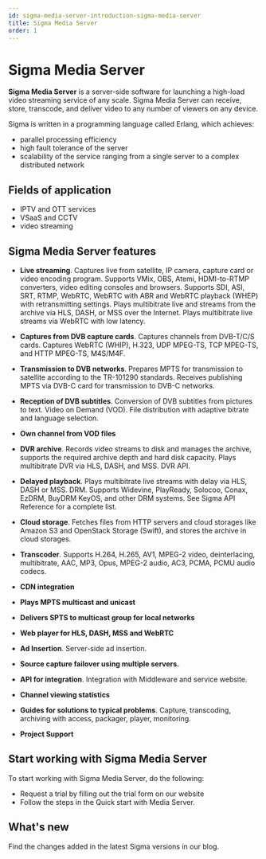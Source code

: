 ```yaml
---
id: sigma-media-server-introduction-sigma-media-server
title: Sigma Media Server
order: 1
---
```


# Sigma Media Server

**Sigma Media Server** is a server-side software for launching a high-load video streaming service of any scale. Sigma Media Server can receive, store, transcode, and deliver video to any number of viewers on any device.

Sigma is written in a programming language called Erlang, which achieves:

- parallel processing efficiency
- high fault tolerance of the server
- scalability of the service ranging from a single server to a complex distributed network

## Fields of application

- IPTV and OTT services
- VSaaS and CCTV
- video streaming

## Sigma Media Server features

- **Live streaming**. Captures live from satellite, IP camera, capture card or video encoding program. Supports VMix, OBS, Atemi, HDMI-to-RTMP converters, video editing consoles and browsers. Supports SDI, ASI, SRT, RTMP, WebRTC, WebRTC with ABR and WebRTC playback (WHEP) with retransmitting settings. Plays multibitrate live and streams from the archive via HLS, DASH, or MSS over the Internet. Plays multibitrate live streams via WebRTC with low latency.

- **Captures from DVB capture cards**. Captures channels from DVB-T/C/S cards. Captures WebRTC (WHIP), H.323, UDP MPEG-TS, TCP MPEG-TS, and HTTP MPEG-TS, M4S/M4F.

- **Transmission to DVB networks**. Prepares MPTS for transmission to satellite according to the TR-101290 standards. Receives publishing MPTS via DVB-C card for transmission to DVB-C networks.

- **Reception of DVB subtitles**. Conversion of DVB subtitles from pictures to text.
  Video on Demand (VOD). File distribution with adaptive bitrate and language selection.

- **Own channel from VOD files**

- **DVR archive**. Records video streams to disk and manages the archive, supports the required archive depth and hard disk capacity. Plays multibitrate DVR via HLS, DASH, and MSS. DVR API.

- **Delayed playback**. Plays multibitrate live streams with delay via HLS, DASH or MSS.
  DRM. Supports Widevine, PlayReady, Solocoo, Conax, EzDRM, BuyDRM KeyOS, and other DRM systems. See Sigma API Reference for a complete list.

- **Cloud storage**. Fetches files from HTTP servers and cloud storages like Amazon S3 and OpenStack Storage (Swift), and stores the archive in cloud storages.

- **Transcoder**. Supports H.264, H.265, AV1, MPEG-2 video, deinterlacing, multibitrate, AAC, MP3, Opus, MPEG-2 audio, AC3, PCMA, PCMU audio codecs.

- **CDN integration**

- **Plays MPTS multicast and unicast**

- **Delivers SPTS to multicast group for local networks**

- **Web player for HLS, DASH, MSS and WebRTC**

- **Ad Insertion**. Server-side ad insertion.

- **Source capture failover using multiple servers.**

- **API for integration**. Integration with Middleware and service website.

- **Channel viewing statistics**

- **Guides for solutions to typical problems**. Capture, transcoding, archiving with access, packager, player, monitoring.

- **Project Support**

## Start working with Sigma Media Server

To start working with Sigma Media Server, do the following:

- Request a trial by filling out the trial form on our website
- Follow the steps in the Quick start with Media Server.

## What's new

Find the changes added in the latest Sigma versions in our blog.
